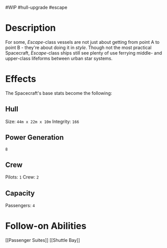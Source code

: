 #WIP #hull-upgrade #escape

# Description

For some, *Escape*-class vessels are not just about getting from point A to point B - they're about doing it in *style*. Though not the most practical Spacecraft, *Escape*-class ships still see plenty of use ferrying middle- and upper-class lifeforms between urban star systems.

# Effects

The Spacecraft's base stats become the following:

## Hull

Size: `44m x 22m x 10m`
Integrity: `166`

## Power Generation

`8`

## Crew

Pilots: `1`
Crew: `2`

## Capacity

Passengers: `4`

# Follow-on Abilities

[[Passenger Suites]]
[[Shuttle Bay]]